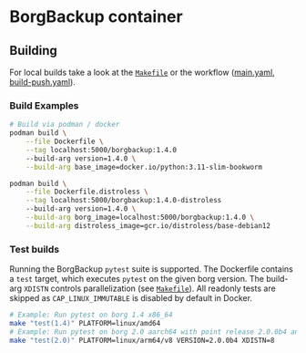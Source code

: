 # BorgBackup container

## Building

For local builds take a look at the [`Makefile`](https://github.com/bbx0/container-borgbackup/blob/main/Makefile) or the workflow ([main.yaml](https://github.com/bbx0/container-borgbackup/blob/main/.github/workflows/main.yaml), [build-push.yaml](https://github.com/bbx0/container-borgbackup/blob/main/.github/workflows/build-push.yaml)).

### Build Examples

```sh
# Build via podman / docker
podman build \
    --file Dockerfile \
    --tag localhost:5000/borgbackup:1.4.0
    --build-arg version=1.4.0 \
    --build-arg base_image=docker.io/python:3.11-slim-bookworm

podman build \
    --file Dockerfile.distroless \
    --tag localhost:5000/borgbackup:1.4.0-distroless
    --build-arg version=1.4.0 \
    --build-arg borg_image=localhost:5000/borgbackup:1.4.0 \
    --build-arg distroless_image=gcr.io/distroless/base-debian12
```

### Test builds

Running the BorgBackup `pytest` suite is supported. The Dockerfile contains a `test` target, which executes `pytest` on the given borg version. The build-arg `XDISTN` controls parallelization (see [`Makefile`](https://github.com/bbx0/container-borgbackup/blob/main/Makefile)). All readonly tests are skipped as `CAP_LINUX_IMMUTABLE` is disabled by default in Docker.

```bash
# Example: Run pytest on borg 1.4 x86_64
make "test(1.4)" PLATFORM=linux/amd64
# Example: Run pytest on borg 2.0 aarch64 with point release 2.0.0b4 and 8 threads
make "test(2.0)" PLATFORM=linux/arm64/v8 VERSION=2.0.0b4 XDISTN=8
```
